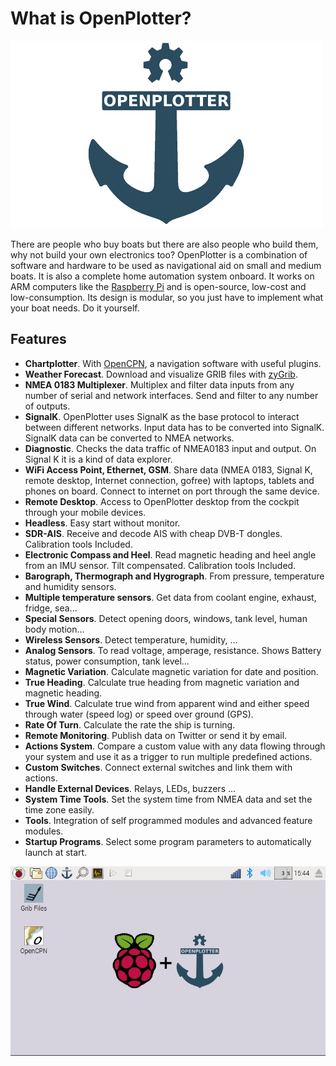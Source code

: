 # What is OpenPlotter?

![OpenPlotter logo](openplotter500x300.png)

There are people who buy boats but there are also people who build them, why not build your own electronics too? OpenPlotter is a combination of software and hardware to be used as navigational aid on small and medium boats. It is also a complete home automation system onboard. It works on ARM computers like the [Raspberry Pi](https://www.raspberrypi.org/) and is open-source, low-cost and low-consumption. Its design is modular, so you just have to implement what your boat needs. Do it yourself.

## Features

* **Chartplotter**. With [OpenCPN](http://opencpn.org), a navigation software with useful plugins.
* **Weather Forecast**. Download and visualize GRIB files with [zyGrib](http://www.zygrib.org).
* **NMEA 0183 Multiplexer**. Multiplex and filter data inputs from any number of serial and network interfaces. Send and filter to any number of outputs.
* **SignalK**. OpenPlotter uses SignalK as the base protocol to interact between different networks. Input data has to be converted into SignalK. SignalK data can be converted to NMEA networks.
* **Diagnostic**. Checks the data traffic of NMEA0183 input and output. On Signal K it is a kind of data explorer.
* **WiFi Access Point, Ethernet, GSM**. Share data \(NMEA 0183, Signal K, remote desktop, Internet connection, gofree\) with laptops, tablets and phones on board. Connect to internet on port through the same device.
* **Remote Desktop**. Access to OpenPlotter desktop from the cockpit through your mobile devices.
* **Headless**. Easy start without monitor.
* **SDR-AIS**. Receive and decode AIS with cheap DVB-T dongles. Calibration tools Included.
* **Electronic Compass and Heel**. Read magnetic heading and heel angle from an IMU sensor. Tilt compensated. Calibration tools Included.
* **Barograph, Thermograph and Hygrograph**. From pressure, temperature and humidity sensors.
* **Multiple temperature sensors**. Get data from coolant engine, exhaust, fridge, sea...
* **Special Sensors**. Detect opening doors, windows, tank level, human body motion...
* **Wireless Sensors**. Detect temperature, humidity, ...
* **Analog Sensors**. To read voltage, amperage, resistance. Shows Battery status, power consumption, tank level...
* **Magnetic Variation**. Calculate magnetic variation for date and position.
* **True Heading**. Calculate true heading from magnetic variation and magnetic heading.
* **True Wind**. Calculate true wind from apparent wind and either speed through water \(speed log\) or speed over ground \(GPS\).
* **Rate Of Turn**. Calculate the rate the ship is turning.
* **Remote Monitoring**. Publish data on Twitter or send it by email.
* **Actions System**. Compare a custom value with any data flowing through your system and use it as a trigger to run multiple predefined actions.
* **Custom Switches**. Connect external switches and link them with actions.
* **Handle External Devices**. Relays, LEDs, buzzers ...
* **System Time Tools**. Set the system time from NMEA data and set the time zone easily.
* **Tools**. Integration of self programmed modules and advanced feature modules.
* **Startup Programs**. Select some program parameters to automatically launch at start.

![](openplotter.jpg)